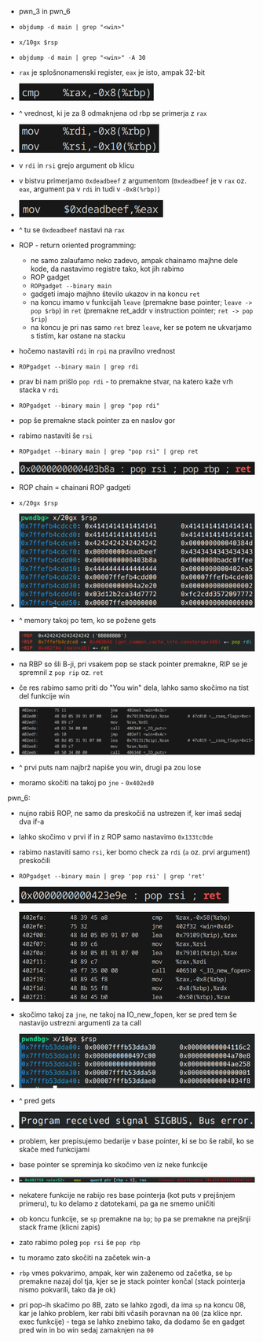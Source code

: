 - pwn_3 in pwn_6
- `objdump -d main | grep "<win>"`
- `x/10gx $rsp`
- `objdump -d main | grep "<win>" -A 30`
- `rax` je splošnonamenski register, `eax` je isto, ampak 32-bit
- ![200](Images3/Pasted%20image%2020250324133621.png)
- ^ vrednost, ki je za 8 odmaknjena od rbp se primerja z `rax`
- ![200](Images3/Pasted%20image%2020250324133643.png)
- v `rdi` in `rsi` grejo argument ob klicu
- v bistvu primerjamo `0xdeadbeef` z argumentom (`0xdeadbeef` je v `rax` oz. `eax`, argument pa v `rdi` in tudi v `-0x8(%rbp)`)
- ![200](Images3/Pasted%20image%2020250324134520.png)
- ^ tu se `0xdeadbeef` nastavi na `rax`
- ROP - return oriented programming:
	- ne samo zalaufamo neko zadevo, ampak chainamo majhne dele kode, da nastavimo registre tako, kot jih rabimo
	- ROP gadget
	- `ROPgadget --binary main`
	- gadgeti imajo majhno število ukazov in na koncu `ret`
	- na koncu imamo v funkcijah `leave` (premakne base pointer; `leave -> pop $rbp`) in `ret` (premakne ret_addr v instruction pointer; `ret -> pop $rip`)
	- na koncu je pri nas samo `ret` brez `leave`, ker se potem ne ukvarjamo s tistim, kar ostane na stacku
- hočemo nastaviti `rdi` in `rpi` na pravilno vrednost
- `ROPgadget --binary main | grep rdi`
- prav bi nam prišlo `pop rdi` - to premakne stvar, na katero kaže vrh stacka v `rdi`
- `ROPgadget --binary main | grep "pop rdi"`
- pop še premakne stack pointer za en naslov gor

- rabimo nastaviti še `rsi`
- `ROPgadget --binary main | grep "pop rsi" | grep ret`
- ![300](Images3/Pasted%20image%2020250324135913.png)
- ROP chain = chainani ROP gadgeti

- `x/20gx $rsp`
- ![500](Images3/Pasted%20image%2020250324141052.png)
- ^ memory takoj po tem, ko se požene gets
- ![600](Images3/Pasted%20image%2020250324141236.png)
- na RBP so šli B-ji, pri vsakem pop se stack pointer premakne, RIP se je spremnil z `pop rip` oz. `ret`

- če res rabimo samo priti do "You win" dela, lahko samo skočimo na tist del funkcije win
- ![600](Images3/Pasted%20image%2020250324142048.png)
- ^ prvi puts nam najbrž napiše you win, drugi pa zou lose
- moramo skočiti na takoj po `jne` - `0x402ed0`

pwn_6:
- nujno rabiš ROP, ne samo da preskočiš na ustrezen if, ker imaš sedaj dva if-a
- lahko skočimo v prvi if in z ROP samo nastavimo `0x133tc0de`
- rabimo nastaviti samo `rsi`, ker bomo check za `rdi` (`a` oz. prvi argument) preskočili
- `ROPgadget --binary main | grep 'pop rsi' | grep 'ret'`
- ![300](Images3/Pasted%20image%2020250324143016.png)
- ![500](Images3/Pasted%20image%2020250324143215.png)
- skočimo takoj za `jne`, ne takoj na IO_new_fopen, ker se pred tem še nastavijo ustrezni argumenti za ta call
- ![500](Images3/Pasted%20image%2020250324143421.png)
- ^ pred gets

- ![400](Images3/Pasted%20image%2020250324143734.png)
- problem, ker prepisujemo bedarije v base pointer, ki se bo še rabil, ko se skače med funkcijami
- base pointer se spreminja ko skočimo ven iz neke funkcije
- ![700](Images3/Pasted%20image%2020250324143849.png)
- nekatere funkcije ne rabijo res base pointerja (kot puts v prejšnjem primeru), tu ko delamo z datotekami, pa ga ne smemo uničiti
- ob koncu funkcije, se `sp` premakne na `bp`; `bp` pa se premakne na prejšnji stack frame (klicni zapis)
- zato rabimo poleg `pop rsi` še `pop rbp`
- tu moramo zato skočiti na začetek win-a
- `rbp` vmes pokvarimo, ampak, ker win zaženemo od začetka, se `bp` premakne nazaj dol tja, kjer se je stack pointer končal (stack pointerja nismo pokvarili, tako da je ok)

- pri pop-ih skačimo po 8B, zato se lahko zgodi, da ima `sp` na koncu 08, kar je lahko problem, ker rabi biti včasih poravnan na `00` (za klice npr. exec funkcije) - tega se lahko znebimo tako, da dodamo še en gadget pred win in bo win sedaj zamaknjen na `00`